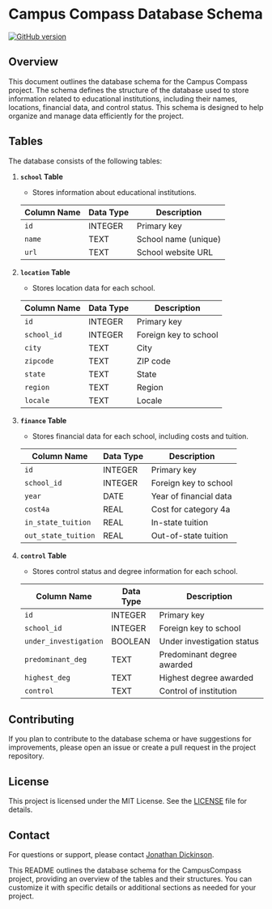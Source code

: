 # Campus Compass Database Schema

[![GitHub version](https://badge.fury.io/gh/CampusCompass%2FCampusCompass.svg)](https://badge.fury.io/gh/CampusCompass%2FCampusCompass)

## Overview

This document outlines the database schema for the Campus Compass project. The schema defines the structure of the database used to store information related to educational institutions, including their names, locations, financial data, and control status. This schema is designed to help organize and manage data efficiently for the project.

## Tables

The database consists of the following tables:

1. **`school` Table**
    - Stores information about educational institutions.

    | Column Name   | Data Type | Description                  |
    |---------------|-----------|------------------------------|
    | `id`          | INTEGER   | Primary key                  |
    | `name`        | TEXT      | School name (unique)         |
    | `url`         | TEXT      | School website URL           |

2. **`location` Table**
    - Stores location data for each school.

    | Column Name   | Data Type | Description                  |
    |---------------|-----------|------------------------------|
    | `id`          | INTEGER   | Primary key                  |
    | `school_id`   | INTEGER   | Foreign key to school        |
    | `city`        | TEXT      | City                         |
    | `zipcode`     | TEXT      | ZIP code                     |
    | `state`       | TEXT      | State                        |
    | `region`      | TEXT      | Region                       |
    | `locale`      | TEXT      | Locale                       |

3. **`finance` Table**
    - Stores financial data for each school, including costs and tuition.

    | Column Name   | Data Type | Description                  |
    |---------------|-----------|------------------------------|
    | `id`          | INTEGER   | Primary key                  |
    | `school_id`   | INTEGER   | Foreign key to school        |
    | `year`        | DATE      | Year of financial data       |
    | `cost4a`      | REAL      | Cost for category 4a         |
    | `in_state_tuition`  | REAL | In-state tuition             |
    | `out_state_tuition` | REAL | Out-of-state tuition         |

4. **`control` Table**
    - Stores control status and degree information for each school.

    | Column Name          | Data Type | Description                  |
    |----------------------|-----------|------------------------------|
    | `id`                 | INTEGER   | Primary key                  |
    | `school_id`          | INTEGER   | Foreign key to school        |
    | `under_investigation` | BOOLEAN   | Under investigation status  |
    | `predominant_deg`    | TEXT      | Predominant degree awarded  |
    | `highest_deg`        | TEXT      | Highest degree awarded      |
    | `control`            | TEXT      | Control of institution      |

## Contributing

If you plan to contribute to the database schema or have suggestions for improvements, please open an issue or create a pull request in the project repository.

## License

This project is licensed under the MIT License. See the [LICENSE](https://github.com/jonathjd/CampusCompass/blob/main/LICENSE) file for details.

## Contact

For questions or support, please contact [Jonathan Dickinson](mailto:jon.dickinson17@gmail.com).

This README outlines the database schema for the CampusCompass project, providing an overview of the tables and their structures. You can customize it with specific details or additional sections as needed for your project.
